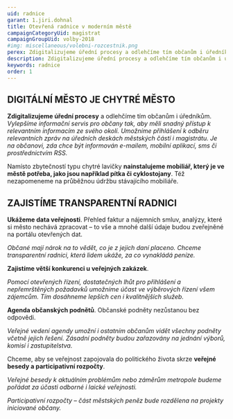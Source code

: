 ```yaml
---
uid: radnice
garant: 1.jiri.dohnal
title: Otevřená radnice v moderním městě
campaignCategoryUid: magistrat
campaignGroupUid: volby-2018
#img: miscellaneous/volebni-rozcestnik.png
perex: Zdigitalizujeme úřední procesy a odlehčíme tím občanům i úředníkům. 
description: Zdigitalizujeme úřední procesy a odlehčíme tím občanům i úředníkům. 
keywords: radnice
order: 1
---
```


## DIGITÁLNÍ MĚSTO JE CHYTRÉ MĚSTO

**Zdigitalizujeme úřední procesy** a odlehčíme tím občanům i úředníkům.
*Vylepšíme informační servis pro občany tak, aby měli snadný přístup k relevantním informacím ze svého okolí. Umožníme přihlášení k odběru relevantních zpráv na úředních deskách městských částí i magistrátu. Je na občanovi, zda chce být informován e-mailem, mobilní aplikací, sms či prostřednictvím RSS.*

Namísto zbytečností typu chytré lavičky **nainstalujeme mobiliář, který je ve městě potřeba, jako jsou například pítka či cyklostojany**. Též nezapomeneme na průběžnou údržbu stávajícího mobiliáře.
 
## ZAJISTÍME TRANSPARENTNÍ RADNICI

**Ukážeme data veřejnosti**. Přehled faktur a nájemních smluv, analýzy, které si město nechává zpracovat – to vše a mnohé další údaje budou zveřejněné na portálu otevřených dat.

*Občané mají nárok na to vědět, co je z jejich daní placeno. Chceme transparentní radnici, která lidem ukáže, za co vynakládá peníze.*

**Zajistíme větší konkurenci u veřejných zakázek**.

*Pomocí otevřených řízení, dostatečných lhůt pro přihlášení a nepřemrštěných požadavků umožníme účast ve výběrových řízení všem zájemcům. Tím dosáhneme lepších cen i kvalitnějších služeb.*

**Agenda občanských podnětů**. Občanské podněty nezůstanou bez odpovědi.

*Veřejné vedení agendy umožní i ostatním občanům vidět všechny podněty včetně jejich řešení. Zásadní podněty budou zařazovány na jednání výborů, komisí i zastupitelstva.*

Chceme, aby se veřejnost zapojovala do politického života skrze **veřejné besedy a participativní rozpočty**.

*Veřejné besedy k aktuálním problémům nebo záměrům metropole budeme pořádat za účasti odborné i laické veřejnosti.*

*Participativní rozpočty – část městských peněz bude rozdělena na projekty iniciované občany.*

